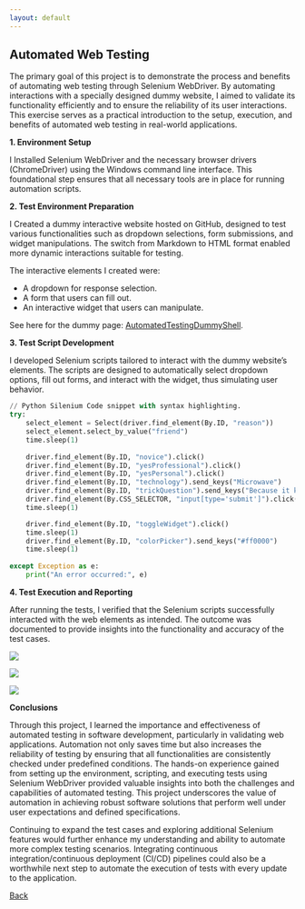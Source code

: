 ```yaml
---
layout: default
---
```


## Automated Web Testing 

The primary goal of this project is to demonstrate the process and benefits of automating web testing through Selenium WebDriver. By automating interactions with a specially designed dummy website, I aimed to validate its functionality efficiently and to ensure the reliability of its user interactions. This exercise serves as a practical introduction to the setup, execution, and benefits of automated web testing in real-world applications.

**1. Environment Setup**

I Installed Selenium WebDriver and the necessary browser drivers (ChromeDriver) using the Windows command line interface. This foundational step ensures that all necessary tools are in place for running automation scripts.



**2. Test Environment Preparation**

I Created a dummy interactive website hosted on GitHub, designed to test various functionalities such as dropdown selections, form submissions, and widget manipulations. The switch from Markdown to HTML format enabled more dynamic interactions suitable for testing.

The interactive elements I created were:
*  A dropdown for response selection.
*  A form that users can fill out.
*  An interactive widget that users can manipulate.

See here for the dummy page: [AutomatedTestingDummyShell](./AutomatedTestingExp.html).

**3. Test Script Development**

I developed Selenium scripts tailored to interact with the dummy website’s elements. The scripts are designed to automatically select dropdown options, fill out forms, and interact with the widget, thus simulating user behavior.



```python 
// Python Silenium Code snippet with syntax highlighting.
try:
    select_element = Select(driver.find_element(By.ID, "reason"))
    select_element.select_by_value("friend")
    time.sleep(1)
    
    driver.find_element(By.ID, "novice").click()
    driver.find_element(By.ID, "yesProfessional").click()
    driver.find_element(By.ID, "yesPersonal").click()
    driver.find_element(By.ID, "technology").send_keys("Microwave")
    driver.find_element(By.ID, "trickQuestion").send_keys("Because it keeps food fresh!")
    driver.find_element(By.CSS_SELECTOR, "input[type='submit']").click()
    time.sleep(1)

    driver.find_element(By.ID, "toggleWidget").click()
    time.sleep(1)
    driver.find_element(By.ID, "colorPicker").send_keys("#ff0000")
    time.sleep(1)
    
except Exception as e:
    print("An error occurred:", e)

```

**4. Test Execution and Reporting**

 After running the tests, I verified that the Selenium scripts successfully interacted with the web elements as intended. The outcome was documented to provide insights into the functionality and accuracy of the test cases.



<a href="https://lh3.googleusercontent.com/drive-viewer/AKGpihaADkR-irr9Xd9JMHOONF6fxw3mKD0-q2XfpKzih9ebsEuWagCP7Oy1N3ijkcBMqUVfIZeJb7w3-XhKqxHrO7Kpeq5k07x4TA=s1600-rw-v1?source=screenshot.guru"> <img src="https://lh3.googleusercontent.com/drive-viewer/AKGpihaADkR-irr9Xd9JMHOONF6fxw3mKD0-q2XfpKzih9ebsEuWagCP7Oy1N3ijkcBMqUVfIZeJb7w3-XhKqxHrO7Kpeq5k07x4TA=s1600-rw-v1" /> </a>


<a href="https://lh3.googleusercontent.com/drive-viewer/AKGpihbUTWkfX_RI5N77x73MJis7t4KhfSCIMzTcREsk-osczl3ZFW7chRh468DEPgk4NDXB9VrUBXNct8mtxA4PAjZR0lYVdft9TUU=s1600-rw-v1?source=screenshot.guru"> <img src="https://lh3.googleusercontent.com/drive-viewer/AKGpihbUTWkfX_RI5N77x73MJis7t4KhfSCIMzTcREsk-osczl3ZFW7chRh468DEPgk4NDXB9VrUBXNct8mtxA4PAjZR0lYVdft9TUU=s1600-rw-v1" /> </a>



<a href="https://lh3.googleusercontent.com/drive-viewer/AKGpihZ49rhI3zhWFUqqtv8bnBh0_gDsZ0yLj-wsprGJufQFjsPOuFHWWOLToWSLz1LneM23r9oxzBgxJkgBTcwv1QYfKn_m5WHBX_c=s1600-rw-v1?source=screenshot.guru"> <img src="https://lh3.googleusercontent.com/drive-viewer/AKGpihZ49rhI3zhWFUqqtv8bnBh0_gDsZ0yLj-wsprGJufQFjsPOuFHWWOLToWSLz1LneM23r9oxzBgxJkgBTcwv1QYfKn_m5WHBX_c=s1600-rw-v1" /> </a>




**Conclusions**

Through this project, I learned the importance and effectiveness of automated testing in software development, particularly in validating web applications. Automation not only saves time but also increases the reliability of testing by ensuring that all functionalities are consistently checked under predefined conditions. The hands-on experience gained from setting up the environment, scripting, and executing tests using Selenium WebDriver provided valuable insights into both the challenges and capabilities of automated testing. This project underscores the value of automation in achieving robust software solutions that perform well under user expectations and defined specifications.

Continuing to expand the test cases and exploring additional Selenium features would further enhance my understanding and ability to automate more complex testing scenarios. Integrating continuous integration/continuous deployment (CI/CD) pipelines could also be a worthwhile next step to automate the execution of tests with every update to the application.




[Back](../)



















